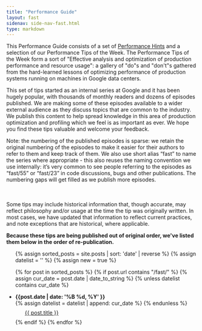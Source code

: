 ```yaml
---
title: "Performance Guide"
layout: fast
sidenav: side-nav-fast.html
type: markdown
---
```


This Performance Guide consists of a set of [Performance Hints](hints)
and a selection of our Performance Tips of the
Week. The Performance Tips of the Week form a sort of "Effective analysis and
optimization of production performance and resource usage": a gallery
of "do"s and "don't"s gathered from the hard-learned lessons of optimizing
performance of production systems running on machines in Google data
centers.

This set of tips started as an internal series at Google and it has been
hugely popular, with thousands of monthly readers and dozens of episodes
published. We are making some of these episodes available to a wider
external audience as they discuss topics that are common to the industry.
We publish this content to help spread knowledge in this area of production
optimization and profiling which we feel is as important as ever. We hope
you find these tips valuable and welcome your feedback.

<p class="note">
Note: the numbering of the published episodes is sparse: we retain the
original numbering of the episodes to make it easier for their authors to
refer to them and keep track of them. We also use short alias “fast” to
name the series where appropriate - this also reuses the naming convention
we use internally: it’s very common to see people referring to the episodes
as “fast/55” or “fast/23” in code discussions, bugs and other publications.
The numbering gaps will get filled as we publish more episodes.

<br/><br/>
Some tips may include historical information that, though accurate, may reflect
philosophy and/or usage at the time the tip was originally written. In most
cases, we have updated that information to reflect current practices, and note
exceptions that are historical, where applicable.
</p>

**Because these tips are being published out of original order, we've listed them
below in the order of re-publication.**

<ul>
  {% assign sorted_posts = site.posts | sort: 'date' | reverse %}
  {% assign datelist = '' %}
  {% assign new = true %}

  {% for post in sorted_posts %}
    {% if post.url contains "/fast/" %}
      {% assign cur_date = post.date | date_to_string %}
      {% unless datelist contains cur_date %}
        <li><b>{{post.date | date: '%B %d, %Y' }}</b></li>
        {% assign datelist = datelist | append: cur_date %}
      {% endunless %}
        <p style="text-indent:25px;line-height:5px;">
        <a href="{{ post.url }}">{{ post.title }}</a>
        </p>
    {% endif %}
  {% endfor %}
</ul>

